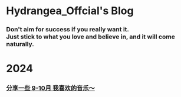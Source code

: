 
<div class="home">

# Hydrangea_Offcial's Blog
### Don't aim for success if you really want it. <br>Just stick to what you love and believe in, and it will come naturally.

</div>


<div class="friends">

# 2024

### [分享一些 9-10月 我喜欢的音乐～](/docs/posts/music24910)


</div>